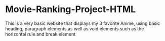 # Movie-Ranking-Project-HTML
This is a very basic website that displays my 3 favorite Anime, using basic heading, paragraph elements as well as void elements such as the horizontal rule and break element
